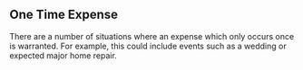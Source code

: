 ## One Time Expense

There are a number of situations where an expense which only occurs once is warranted.
For example, this could include events such as a wedding or expected major home repair. 